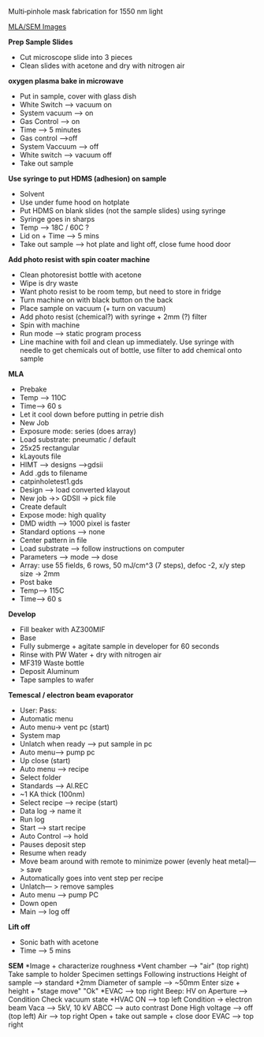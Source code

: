 Multi‐pinhole mask fabrication for 1550 nm light

[MLA/SEM Images](https://github.com/CatInTheHat-haway/OSCNANOFAB/blob/main/pinhole_sem.pdf)

**Prep Sample Slides**
* Cut microscope slide into 3 pieces
* Clean slides with acetone and dry with nitrogen air

**oxygen plasma bake in microwave**
* Put in sample, cover with glass dish
* White Switch —> vacuum on
* System vacuum —> on
* Gas Control —> on
* Time —> 5 minutes 
* Gas control —>off
* System Vaccuum —> off
* White switch —> vacuum off
* Take out sample 

**Use syringe to put HDMS (adhesion) on sample**
* Solvent 
* Use under fume hood on hotplate 
* Put HDMS on blank slides (not the sample slides) using syringe 
* Syringe goes in sharps
* Temp —> 18C / 60C ?
* Lid on + Time —> 5 mins
* Take out sample —> hot plate and light off, close fume hood door

**Add photo resist with spin coater machine**
* Clean photoresist bottle with acetone
* Wipe is dry waste
* Want photo resist to be room temp, but need to store in fridge
* Turn machine on with black button on the back
* Place sample on vacuum (+ turn on vacuum)
* Add photo resist (chemical?) with syringe + 2mm (?) filter 
* Spin with machine
* Run mode —> static program process  
* Line machine with foil and clean up immediately. Use syringe with needle to get chemicals out of bottle, use filter to add chemical onto sample

**MLA**
* Prebake 
* Temp —> 110C 
* Time—> 60 s
* Let it cool down before putting in petrie dish
*  New Job 
* Exposure mode: series (does array)
* Load substrate: pneumatic / default
* 25x25 rectangular
* kLayouts file 
* HIMT —> designs —>gdsii
* Add .gds to filename 
* catpinholetest1.gds
* Design —> load converted klayout 
* New job ->> GDSII -> pick file
* Create default
* Expose mode: high quality 
* DMD width —> 1000 pixel is faster 
* Standard options —> none
* Center pattern in file
* Load substrate —> follow instructions on computer
* Parameters —> mode —> dose
* Array: use 55 fields, 6 rows, 50 mJ/cm^3 (7 steps), defoc -2, x/y step size -> 2mm
* Post bake
* Temp—-> 115C
* Time—> 60 s

**Develop**
* Fill beaker with AZ300MIF 
* Base
* Fully submerge + agitate sample in developer for 60 seconds
* Rinse with PW Water + dry with nitrogen air
* MF319 Waste bottle 
* Deposit Aluminum
* Tape samples to wafer

**Temescal  / electron beam evaporator**
* User: Pass:
* Automatic menu
* Auto menu-> vent pc (start)
* System map
* Unlatch when ready —> put sample in pc
* Auto menu—> pump pc 
* Up close (start)
* Auto menu —> recipe 
* Select folder 
* Standards —> Al.REC
* ~1 KA thick (100nm)
* Select recipe —> recipe (start)
* Data log -> name it
* Run log
* Start —> start recipe 
* Auto Control —> hold 
* Pauses deposit step 
* Resume when ready 
* Move beam around with remote to minimize power (evenly heat metal)—> save
* Automatically goes into vent step per recipe 
* Unlatch— > remove samples
* Auto menu —> pump PC
* Down open 
* Main —> log off

**Lift off**
* Sonic bath with acetone
* Time —> 5 mins

**SEM**
*Image + characterize roughness 
*Vent chamber —> "air" (top right)
 Take sample to holder 
 Specimen settings 
 Following instructions 
 Height of sample —> standard +2mm
 Diameter of sample —> ~50mm
 Enter size + height + "stage move"
 "Ok"
 *EVAC —> top right
 Beep: HV on
 Aperture —> 
 Condition
 Check vacuum state 
 *HVAC ON —> top left 
 Condition -> electron beam
Vaca —> 5kV, 10 kV
 ABCC —> auto contrast 
 Done 
 High voltage —> off (top left) 
Air —> top right 
Open + take out sample + close door
EVAC —> top right 
